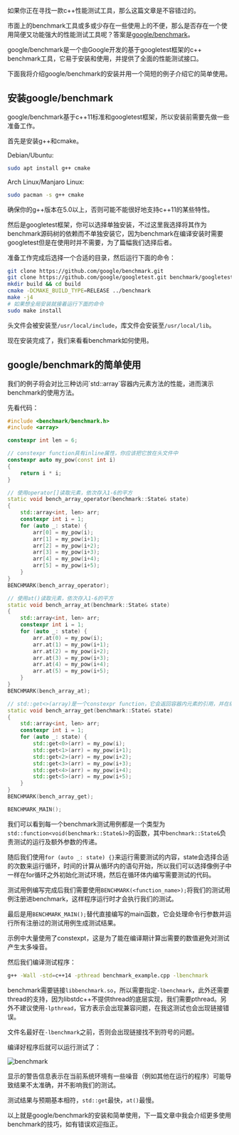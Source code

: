 如果你正在寻找一款c++性能测试工具，那么这篇文章是不容错过的。

市面上的benchmark工具或多或少存在一些使用上的不便，那么是否存在一个使用简便又功能强大的性能测试工具呢？答案是[google/benchmark](https://github.com/google/benchmark)。

google/benchmark是一个由Google开发的基于googletest框架的c++ benchmark工具，它易于安装和使用，并提供了全面的性能测试接口。

下面我将介绍google/benchmark的安装并用一个简短的例子介绍它的简单使用。

<h2 id="install">安装google/benchmark</h2>
google/benchmark基于c++11标准和googletest框架，所以安装前需要先做一些准备工作。

首先是安装g++和cmake。

Debian/Ubuntu:
```bash
sudo apt install g++ cmake
```

Arch Linux/Manjaro Linux:
```bash
sudo pacman -s g++ cmake
```

确保你的g++版本在5.0以上，否则可能不能很好地支持c++11的某些特性。

然后是googletest框架，你可以选择单独安装，不过这里我选择将其作为benchmark源码树的依赖而不单独安装它，因为benchmark在编译安装时需要googletest但是在使用时并不需要，为了篇幅我们选择后者。

准备工作完成后选择一个合适的目录，然后运行下面的命令：
```bash
git clone https://github.com/google/benchmark.git
git clone https://github.com/google/googletest.git benchmark/googletest
mkdir build && cd build
cmake -DCMAKE_BUILD_TYPE=RELEASE ../benchmark
make -j4
# 如果想全局安装就接着运行下面的命令
sudo make install
```
头文件会被安装至`/usr/local/include`，库文件会安装至`/usr/local/lib`。

现在安装完成了，我们来看看benchmark如何使用。

<h2 id="usage">google/benchmark的简单使用</h2>
我们的例子将会对比三种访问`std::array`容器内元素方法的性能，进而演示benchmark的使用方法。

先看代码：
```c++
#include <benchmark/benchmark.h>
#include <array>

constexpr int len = 6;

// constexpr function具有inline属性，你应该把它放在头文件中
constexpr auto my_pow(const int i)
{
    return i * i;
}

// 使用operator[]读取元素，依次存入1-6的平方
static void bench_array_operator(benchmark::State& state)
{
    std::array<int, len> arr;
    constexpr int i = 1;
    for (auto _: state) {
        arr[0] = my_pow(i);
        arr[1] = my_pow(i+1);
        arr[2] = my_pow(i+2);
        arr[3] = my_pow(i+3);
        arr[4] = my_pow(i+4);
        arr[5] = my_pow(i+5);
    }
}
BENCHMARK(bench_array_operator);

// 使用at()读取元素，依次存入1-6的平方
static void bench_array_at(benchmark::State& state)
{
    std::array<int, len> arr;
    constexpr int i = 1;
    for (auto _: state) {
        arr.at(0) = my_pow(i);
        arr.at(1) = my_pow(i+1);
        arr.at(2) = my_pow(i+2);
        arr.at(3) = my_pow(i+3);
        arr.at(4) = my_pow(i+4);
        arr.at(5) = my_pow(i+5);
    }
}
BENCHMARK(bench_array_at);

// std::get<>(array)是一个constexpr function，它会返回容器内元素的引用，并在编译期检查数组的索引是否正确
static void bench_array_get(benchmark::State& state)
{
    std::array<int, len> arr;
    constexpr int i = 1;
    for (auto _: state) {
        std::get<0>(arr) = my_pow(i);
        std::get<1>(arr) = my_pow(i+1);
        std::get<2>(arr) = my_pow(i+2);
        std::get<3>(arr) = my_pow(i+3);
        std::get<4>(arr) = my_pow(i+4);
        std::get<5>(arr) = my_pow(i+5);
    }
}
BENCHMARK(bench_array_get);

BENCHMARK_MAIN();
```

我们可以看到每一个benchmark测试用例都是一个类型为`std::function<void(benchmark::State&)>`的函数，其中`benchmark::State&`负责测试的运行及额外参数的传递。

随后我们使用`for (auto _: state) {}`来运行需要测试的内容，state会选择合适的次数来运行循环，时间的计算从循环内的语句开始，所以我们可以选择像例子中一样在for循环之外初始化测试环境，然后在循环体内编写需要测试的代码。

测试用例编写完成后我们需要使用`BENCHMARK(<function_name>);`将我们的测试用例注册进benchmark，这样程序运行时才会执行我们的测试。

最后是用`BENCHMARK_MAIN();`替代直接编写的main函数，它会处理命令行参数并运行所有注册过的测试用例生成测试结果。

示例中大量使用了constexpt，这是为了能在编译期计算出需要的数值避免对测试产生太多噪音。

然后我们编译测试程序：
```bash
g++ -Wall -std=c++14 -pthread benchmark_example.cpp -lbenchmark
```
benchmark需要链接`libbenchmark.so`，所以需要指定`-lbenchmark`，此外还需要thread的支持，因为libstdc++不提供thread的底层实现，我们需要pthread。另外不建议使用`-lpthread`，官方表示会出现兼容问题，在我这测试也会出现链接错误。

文件名最好在`-lbenchmark`之前，否则会出现链接找不到符号的问题。

编译好程序后就可以运行测试了：

![benchmark](../../images/c++benchmark/benchmark1)

显示的警告信息表示在当前系统环境有一些噪音（例如其他在运行的程序）可能导致结果不太准确，并不影响我们的测试。

测试结果与预期基本相符，`std::get`最快，`at()`最慢。

以上就是google/benchmark的安装和简单使用，下一篇文章中我会介绍更多使用benchmark的技巧，如有错误欢迎指正。
